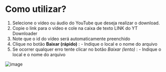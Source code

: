 # Como utilizar?

1. Selecione o vídeo ou áudio do YouTube que deseja realizar o download.
2. Copie o link para o vídeo e cole na caixa de texto LINK do YT Downloader
3. Note que o id do vídeo será automaticamente preenchido
4. Clique no botão **Baixar (rápido)**
: - Indique o local e o nome do arquivo
5. Se ocorrer qualquer erro tente clicar no botão *Baixar (lento)*
: - Indique o local e o nome do arquivo

![image](https://github.com/fabioboese/codetune-ytdownloader/assets/6144815/56e55513-e69d-4e53-bef0-df5b5f4bbdda)


